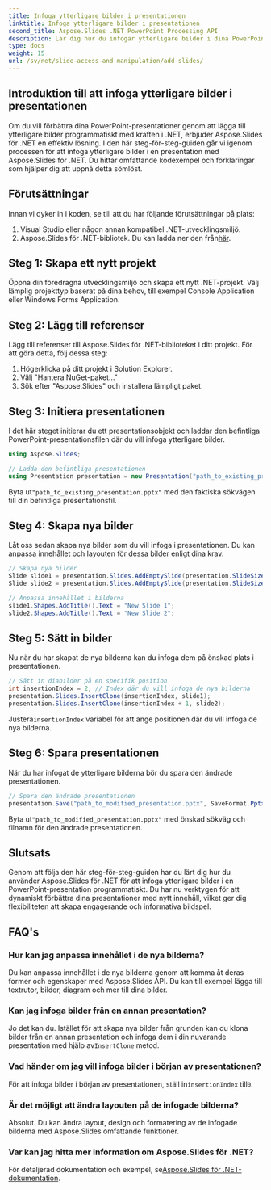```yaml
---
title: Infoga ytterligare bilder i presentationen
linktitle: Infoga ytterligare bilder i presentationen
second_title: Aspose.Slides .NET PowerPoint Processing API
description: Lär dig hur du infogar ytterligare bilder i dina PowerPoint-presentationer med Aspose.Slides för .NET. Den här steg-för-steg-guiden ger exempel på källkod och detaljerade instruktioner för att sömlöst förbättra dina presentationer. Anpassningsbart innehåll, infogningstips och vanliga frågor ingår.
type: docs
weight: 15
url: /sv/net/slide-access-and-manipulation/add-slides/
---
```


## Introduktion till att infoga ytterligare bilder i presentationen

Om du vill förbättra dina PowerPoint-presentationer genom att lägga till ytterligare bilder programmatiskt med kraften i .NET, erbjuder Aspose.Slides för .NET en effektiv lösning. I den här steg-för-steg-guiden går vi igenom processen för att infoga ytterligare bilder i en presentation med Aspose.Slides för .NET. Du hittar omfattande kodexempel och förklaringar som hjälper dig att uppnå detta sömlöst.

## Förutsättningar

Innan vi dyker in i koden, se till att du har följande förutsättningar på plats:

1. Visual Studio eller någon annan kompatibel .NET-utvecklingsmiljö.
2.  Aspose.Slides för .NET-bibliotek. Du kan ladda ner den från[här](https://releases.aspose.com/slides/net/).

## Steg 1: Skapa ett nytt projekt

Öppna din föredragna utvecklingsmiljö och skapa ett nytt .NET-projekt. Välj lämplig projekttyp baserat på dina behov, till exempel Console Application eller Windows Forms Application.

## Steg 2: Lägg till referenser

Lägg till referenser till Aspose.Slides för .NET-biblioteket i ditt projekt. För att göra detta, följ dessa steg:

1. Högerklicka på ditt projekt i Solution Explorer.
2. Välj "Hantera NuGet-paket..."
3. Sök efter "Aspose.Slides" och installera lämpligt paket.

## Steg 3: Initiera presentationen

I det här steget initierar du ett presentationsobjekt och laddar den befintliga PowerPoint-presentationsfilen där du vill infoga ytterligare bilder.

```csharp
using Aspose.Slides;

// Ladda den befintliga presentationen
using Presentation presentation = new Presentation("path_to_existing_presentation.pptx");
```

 Byta ut`"path_to_existing_presentation.pptx"` med den faktiska sökvägen till din befintliga presentationsfil.

## Steg 4: Skapa nya bilder

Låt oss sedan skapa nya bilder som du vill infoga i presentationen. Du kan anpassa innehållet och layouten för dessa bilder enligt dina krav.

```csharp
// Skapa nya bilder
Slide slide1 = presentation.Slides.AddEmptySlide(presentation.SlideSize);
Slide slide2 = presentation.Slides.AddEmptySlide(presentation.SlideSize);

// Anpassa innehållet i bilderna
slide1.Shapes.AddTitle().Text = "New Slide 1";
slide2.Shapes.AddTitle().Text = "New Slide 2";
```

## Steg 5: Sätt in bilder

Nu när du har skapat de nya bilderna kan du infoga dem på önskad plats i presentationen.

```csharp
// Sätt in diabilder på en specifik position
int insertionIndex = 2; // Index där du vill infoga de nya bilderna
presentation.Slides.InsertClone(insertionIndex, slide1);
presentation.Slides.InsertClone(insertionIndex + 1, slide2);
```

 Justera`insertionIndex` variabel för att ange positionen där du vill infoga de nya bilderna.

## Steg 6: Spara presentationen

När du har infogat de ytterligare bilderna bör du spara den ändrade presentationen.

```csharp
// Spara den ändrade presentationen
presentation.Save("path_to_modified_presentation.pptx", SaveFormat.Pptx);
```

 Byta ut`"path_to_modified_presentation.pptx"` med önskad sökväg och filnamn för den ändrade presentationen.

## Slutsats

Genom att följa den här steg-för-steg-guiden har du lärt dig hur du använder Aspose.Slides för .NET för att infoga ytterligare bilder i en PowerPoint-presentation programmatiskt. Du har nu verktygen för att dynamiskt förbättra dina presentationer med nytt innehåll, vilket ger dig flexibiliteten att skapa engagerande och informativa bildspel.

## FAQ's

### Hur kan jag anpassa innehållet i de nya bilderna?

Du kan anpassa innehållet i de nya bilderna genom att komma åt deras former och egenskaper med Aspose.Slides API. Du kan till exempel lägga till textrutor, bilder, diagram och mer till dina bilder.

### Kan jag infoga bilder från en annan presentation?

 Jo det kan du. Istället för att skapa nya bilder från grunden kan du klona bilder från en annan presentation och infoga dem i din nuvarande presentation med hjälp av`InsertClone` metod.

### Vad händer om jag vill infoga bilder i början av presentationen?

 För att infoga bilder i början av presentationen, ställ in`insertionIndex` till`0`.

### Är det möjligt att ändra layouten på de infogade bilderna?

Absolut. Du kan ändra layout, design och formatering av de infogade bilderna med Aspose.Slides omfattande funktioner.

### Var kan jag hitta mer information om Aspose.Slides för .NET?

För detaljerad dokumentation och exempel, se[Aspose.Slides för .NET-dokumentation](https://reference.aspose.com/slides/net/).